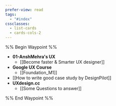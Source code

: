 ```yaml
---
prefer-view: read
tags:
  - "#index"
cssclasses:
  - list-cards
  - cards-cols-2
---
```

%% Begin Waypoint %%
- **01-AnshMehra's UX**
	- [[Become faster & Smarter UX designer]]
- **Google UX Course**
	- [[Foundation_M1]]
- [[How to write good case study by DesignPilot]]
- **UXdesign.cc**
	- [[Some Questions to answer]]

%% End Waypoint %%